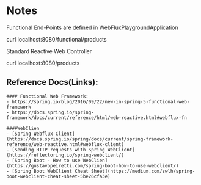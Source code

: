 # Notes

Functional End-Points are defined in WebFluxPlaygroundApplication

curl localhost:8080/functional/products

Standard Reactive Web Controller 

curl localhost:8080/products

## Reference Docs(Links):
	#### Functional Web Framework: 
	- https://spring.io/blog/2016/09/22/new-in-spring-5-functional-web-framework
	- https://docs.spring.io/spring-framework/docs/current/reference/html/web-reactive.html#webflux-fn
	
	####WebClien
	- [Spring Webflux Client](https://docs.spring.io/spring/docs/current/spring-framework-reference/web-reactive.html#webflux-client)
	- [Sending HTTP requests with Spring WebClient](https://reflectoring.io/spring-webclient/)
	- [Spring Boot - How to use WebClien](https://gustavopeiretti.com/spring-boot-how-to-use-webclient/)
	- [Spring Boot WebClient Cheat Sheet](https://medium.com/swlh/spring-boot-webclient-cheat-sheet-5be26cfa3e)